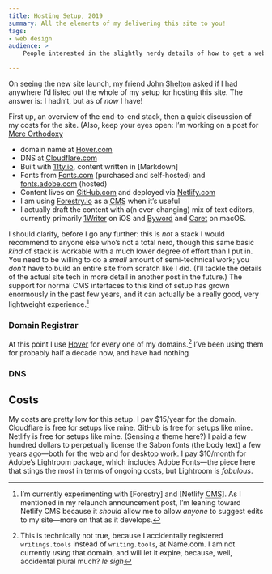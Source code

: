 ```yaml
---
title: Hosting Setup, 2019
summary: All the elements of my delivering this site to you!
tags:
- web design
audience: >
    People interested in the slightly nerdy details of how to get a website like this up and running. “Slightly nerdy” because this is *not* the 

---
```


On seeing the new site launch, my friend [John Shelton](https://sites.google.com/site/iamjohnshelton/home) asked if I had anywhere I’d listed out the whole of my setup for hosting this site. The answer is: I hadn’t, but as of *now* I have!

First up, an overview of the end-to-end stack, then a quick discussion of my costs for the site. (Also, keep your eyes open: I’m working on a post for [Mere Orthodoxy] 

[Mere Orthodoxy]: https://mereorthodoxy.com

* domain name at  [Hover.com][Hover] 
* DNS at  [Cloudflare.com][Cloudflare] 
* Built with  [11ty.io][11ty], content written in [Markdown]
* Fonts from  [Fonts.com](http://fonts.com/)  (purchased and self-hosted) and  [fonts.adobe.com](http://fonts.adobe.com/)  (hosted)
* Content lives on  [GitHub.com][gh]  and deployed via  [Netlify.com][netlify]
* I am using [Forestry.io] as a <abbr title=" content management system ">CMS</abbr> when it’s useful
* I actually draft the content with a(n ever-changing) mix of text editors, currently primarily [1Writer] on iOS and [Byword] and [Caret] on macOS.

I should clarify, before I go any further: this is *not* a stack I would recommend to anyone else who’s not a total nerd, though this same basic *kind* of stack is workable with a much lower degree of effort than I put in. You need to be willing to do a *small* amount of semi-technical work; you *don’t* have to build an entire site from scratch like I did. (I’ll tackle the details of the actual site tech in more detail in another post in the future.) The support for normal CMS interfaces to this kind of setup has grown enormously in the past few years, and it can actually be a really good, very lightweight experience.[^cms]

[Hover]: https://hover.com/
[Cloudflare]: https://cloudflare.com/
[11ty]: https://11ty.io/
[gh]: https://github.com/
[netlify]: https://netlify.com/
[Forestry.io]: https://forestry.io
[1Writer]: http://1writerapp.com/
[Byword]: https://www.bywordapp.com 
[Caret]:  https://caret.io/

### Domain Registrar

At this point I use [Hover] for every one of my domains.[^except-one] I’ve been using them for probably half a decade now, and have had nothing

### <abbr>DNS<abbr>

[^cms]: I’m currently experimenting with [Forestry] and [Netlify <abbr title="content management system">CMS</abbr>]. As I mentioned in my relaunch announcement post, I’m leaning toward Netlify <abbr>CMS</abbr> because it *should* allow me to allow *anyone* to suggest edits to my site—more on that as it develops.

## Costs

My costs are pretty low for this setup. I pay $15/year for the domain. Cloudflare is free for setups like mine. GitHub is free for setups like mine. Netlify is free for setups like mine. (Sensing a theme here?) I paid a few hundred dollars to perpetually license the Sabon fonts (the body text) a few years ago—both for the web and for desktop work. I pay $10/month for Adobe’s Lightroom package, which includes Adobe Fonts—the piece here that stings the most in terms of ongoing costs, but Lightroom is *fabulous*.

[^except-one]: This is technically not true, because I accidentally registered `writings.tools` instead of `writing.tools`, at Name.com. I am not currently *using* that domain, and will let it expire, because, well, accidental plural much? _le sigh_